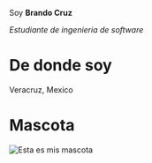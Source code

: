 Soy **Brando Cruz**

_Estudiante de ingenieria de software_

# De donde soy
Veracruz, Mexico

# Mascota
![Esta es mis mascota](imagenes/perro,jpg)